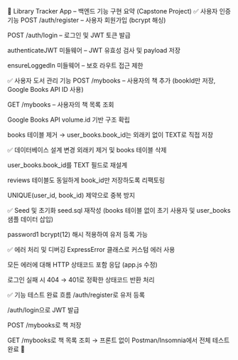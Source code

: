 📘 Library Tracker App – 백엔드 기능 구현 요약 (Capstone Project)
✅ 사용자 인증 기능
 POST /auth/register – 사용자 회원가입 (bcrypt 해싱)

 POST /auth/login – 로그인 및 JWT 토큰 발급

 authenticateJWT 미들웨어 – JWT 유효성 검사 및 payload 저장

 ensureLoggedIn 미들웨어 – 보호 라우트 접근 제한

✅ 사용자 도서 관리 기능
 POST /mybooks – 사용자의 책 추가 (bookId만 저장, Google Books API ID 사용)

 GET /mybooks – 사용자의 책 목록 조회

 Google Books API volume.id 기반 구조 확립

 books 테이블 제거 → user_books.book_id는 외래키 없이 TEXT로 직접 저장

✅ 데이터베이스 설계 변경
 외래키 제거 및 books 테이블 삭제

 user_books.book_id를 TEXT 필드로 재설계

 reviews 테이블도 동일하게 book_id만 저장하도록 리팩토링

 UNIQUE(user_id, book_id) 제약으로 중복 방지

✅ Seed 및 초기화
 seed.sql 재작성 (books 테이블 없이 초기 사용자 및 user_books 샘플 데이터 삽입)

 password1 bcrypt(12) 해시 적용하여 유저 등록 가능

✅ 에러 처리 및 디버깅
 ExpressError 클래스로 커스텀 에러 사용

 모든 에러에 대해 HTTP 상태코드 포함 응답 (app.js 수정)

 로그인 실패 시 404 → 401로 정확한 상태코드 반환 처리

✅ 기능 테스트 완료 흐름
/auth/register로 유저 등록

/auth/login으로 JWT 발급

POST /mybooks로 책 저장

GET /mybooks로 책 목록 조회
→ 프론트 없이 Postman/Insomnia에서 전체 테스트 완료 🎉